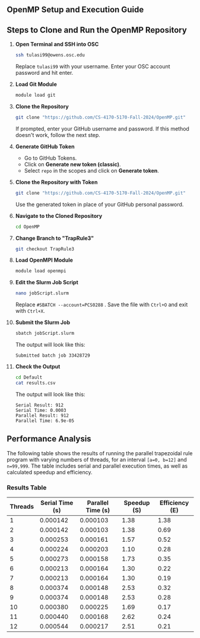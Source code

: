 ## OpenMP Setup and Execution Guide

## Steps to Clone and Run the OpenMP Repository

1. **Open Terminal and SSH into OSC**

   ```sh
   ssh tulasi99@owens.osc.edu
   ```

   Replace `tulasi99` with your username. Enter your OSC account password and hit enter.

2. **Load Git Module**

   ```sh
   module load git
   ```

3. **Clone the Repository**

   ```sh
   git clone "https://github.com/CS-4170-5170-Fall-2024/OpenMP.git"
   ```

   If prompted, enter your GitHub username and password. If this method doesn't work, follow the next step.

4. **Generate GitHub Token**

   - Go to GitHub Tokens.
   - Click on **Generate new token (classic)**.
   - Select `repo` in the scopes and click on **Generate token**.

5. **Clone the Repository with Token**

   ```sh
   git clone "https://github.com/CS-4170-5170-Fall-2024/OpenMP.git"
   ```

   Use the generated token in place of your GitHub personal password.

6. **Navigate to the Cloned Repository**

   ```sh
   cd OpenMP
   ```

7. **Change Branch to "TrapRule3"**

   ```sh
   git checkout TrapRule3
   ```

8. **Load OpenMPI Module**

   ```sh
   module load openmpi
   ```

9. **Edit the Slurm Job Script**

   ```sh
   nano jobScript.slurm
   ```

   Replace `#SBATCH --account=PCS0288` . Save the file with `Ctrl+O` and exit with `Ctrl+X`.

10. **Submit the Slurm Job**

    ```sh
    sbatch jobScript.slurm
    ```

    The output will look like this:

    ```
    Submitted batch job 33428729
    ```

11. **Check the Output**
    ```sh
    cd Default
    cat results.csv
    ```
    The output will look like this:
    ```
    Serial Result: 912
    Serial Time: 0.0003
    Parallel Result: 912
    Parallel Time: 6.9e-05
    ```

## Performance Analysis

The following table shows the results of running the parallel trapezoidal rule program with varying numbers of threads, for an interval `[a=0, b=12]` and `n=99,999`. The table includes serial and parallel execution times, as well as calculated speedup and efficiency.

### Results Table

| Threads | Serial Time (s) | Parallel Time (s) | Speedup (S) | Efficiency (E) |
| ------- | --------------- | ----------------- | ----------- | -------------- |
| 1       | 0.000142        | 0.000103          | 1.38        | 1.38           |
| 2       | 0.000142        | 0.000103          | 1.38        | 0.69           |
| 3       | 0.000253        | 0.000161          | 1.57        | 0.52           |
| 4       | 0.000224        | 0.000203          | 1.10        | 0.28           |
| 5       | 0.000273        | 0.000158          | 1.73        | 0.35           |
| 6       | 0.000213        | 0.000164          | 1.30        | 0.22           |
| 7       | 0.000213        | 0.000164          | 1.30        | 0.19           |
| 8       | 0.000374        | 0.000148          | 2.53        | 0.32           |
| 9       | 0.000374        | 0.000148          | 2.53        | 0.28           |
| 10      | 0.000380        | 0.000225          | 1.69        | 0.17           |
| 11      | 0.000440        | 0.000168          | 2.62        | 0.24           |
| 12      | 0.000544        | 0.000217          | 2.51        | 0.21           |

